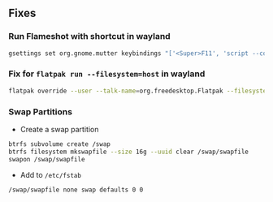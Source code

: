 ## Fixes

### Run Flameshot with shortcut in wayland

```bash
gsettings set org.gnome.mutter keybindings "['<Super>F11', 'script --command "flameshot gui" /dev/null']"
```

### Fix for `flatpak run --filesystem=host` in wayland

```bash
flatpak override --user --talk-name=org.freedesktop.Flatpak --filesystem=host
```

### Swap Partitions

- Create a swap partition

```bash
btrfs subvolume create /swap
btrfs filesystem mkswapfile --size 16g --uuid clear /swap/swapfile
swapon /swap/swapfile
```

- Add to `/etc/fstab`

```bash
/swap/swapfile none swap defaults 0 0
```

